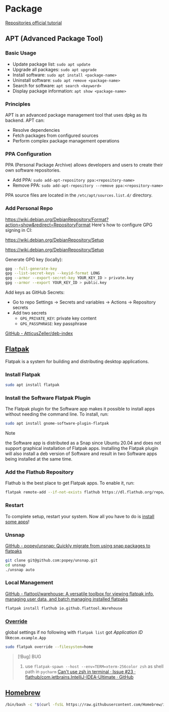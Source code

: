 # Package

[Repositories official tutorial](https://help.ubuntu.com/community/Repositories/Ubuntu)

## APT (Advanced Package Tool)

### Basic Usage

- Update package list: `sudo apt update`
- Upgrade all packages: `sudo apt upgrade`
- Install software: `sudo apt install <package-name>`
- Uninstall software: `sudo apt remove <package-name>`
- Search for software: `apt search <keyword>`
- Display package information: `apt show <package-name>`

### Principles

APT is an advanced package management tool that uses dpkg as its backend. APT can:

- Resolve dependencies
- Fetch packages from configured sources
- Perform complex package management operations

### PPA Configuration

PPA (Personal Package Archive) allows developers and users to create their own software repositories.

- Add PPA: `sudo add-apt-repository ppa:<repository-name>`
- Remove PPA: `sudo add-apt-repository --remove ppa:<repository-name>`

PPA source files are located in the `/etc/apt/sources.list.d/` directory.

### Add Personal Repo

https://wiki.debian.org/DebianRepository/Format?action=show&redirect=RepositoryFormat
Here's how to configure GPG signing in CI:

https://wiki.debian.org/DebianRepository/Setup

https://wiki.debian.org/DebianRepository/Setup

Generate GPG key (locally):

```bash
gpg --full-generate-key
gpg --list-secret-keys --keyid-format LONG
gpg --armor --export-secret-key YOUR_KEY_ID > private.key
gpg --armor --export YOUR_KEY_ID > public.key
```

Add keys as GitHub Secrets:
- Go to repo Settings -> Secrets and variables -> Actions -> Repository secrets
- Add two secrets
	- `GPG_PRIVATE_KEY`: private key content
	- `GPG_PASSPHRASE`: key passphrase

[GitHub - AtticusZeller/deb-index](https://github.com/AtticusZeller/deb-index)

## [Flatpak](https://flathub.org/)

Flatpak is a system for building and distributing desktop applications.

### Install Flatpak

```bash
sudo apt install flatpak
```

### Install the Software Flatpak Plugin

The Flatpak plugin for the Software app makes it possible to install apps without needing the command line. To install, run:

```bash
sudo apt install gnome-software-plugin-flatpak
```

> [!Note]
> the Software app is distributed as a Snap since Ubuntu 20.04 and does not support graphical installation of Flatpak apps. Installing the Flatpak plugin will also install a deb version of Software and result in two Software apps being installed at the same time.

### Add the Flathub Repository

Flathub is the best place to get Flatpak apps. To enable it, run:

```bash
flatpak remote-add --if-not-exists flathub https://dl.flathub.org/repo/flathub.flatpakrepo
```

### Restart

To complete setup, restart your system. Now all you have to do is [install some apps](https://flathub.org/)!

### Unsnap

[GitHub - popey/unsnap: Quickly migrate from using snap packages to flatpaks](https://github.com/popey/unsnap)

```bash
git clone git@github.com:popey/unsnap.git
cd unsnap
./unsnap auto
```

### Local Management

[GitHub - flattool/warehouse: A versatile toolbox for viewing flatpak info, managing user data, and batch managing installed flatpaks](https://github.com/flattool/warehouse)

```bash
flatpak install flathub io.github.flattool.Warehouse
```

### [Override](https://docs.flatpak.org/en/latest/flatpak-command-reference.html#flatpak-override)

global settings if no following with `flatpak list` got _Application ID_ like`com.example.App`

```bash
sudo flatpak override --filesystem=home
```

> [!Bug] BUG
>
> 1. use `flatpak-spawn --host --env=TERM=xterm-256color zsh` as shell path in `pycharm` [Can't use zsh in terminal · Issue #23 · flathub/com.jetbrains.IntelliJ-IDEA-Ultimate · GitHub](https://github.com/flathub/com.jetbrains.IntelliJ-IDEA-Ultimate/issues/23)

## [Homebrew](https://docs.brew.sh/Homebrew-on-Linux)

```bash
/bin/bash -c "$(curl -fsSL https://raw.githubusercontent.com/Homebrew/install/HEAD/install.sh)"
```
